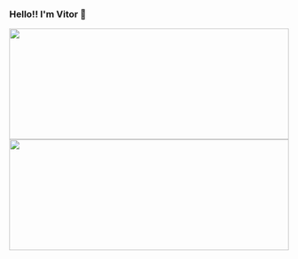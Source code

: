 ### Hello!! I'm Vitor 👋

<div class="colummn>
  <a href="https://github.com/VituHonda">
  <img height="200em" width="100%" src="https://github-readme-stats.vercel.app/api?username=VituHonda&show_icons=true&theme=github_dark&include_all_commits=true&count_private=true"/>
  <img height="200em" width="100%" src="https://github-readme-stats.vercel.app/api/top-langs/?username=VituHonda&layout=compact&langs_count=7&theme=github_dark"/>
</div>



<!--
**VituHonda/VituHonda** is a ✨ _special_ ✨ repository because its `README.md` (this file) appears on your GitHub profile.

Here are some ideas to get you started:

- 🔭 I’m currently working on ...
- 🌱 I’m currently learning ...
- 👯 I’m looking to collaborate on ...
- 🤔 I’m looking for help with ...
- 💬 Ask me about ...
- 📫 How to reach me: ...
- 😄 Pronouns: ...
- ⚡ Fun fact: ...
-->

